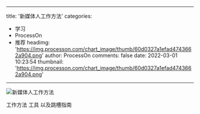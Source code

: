 
---
title: '新媒体人工作方法'
categories: 
 - 学习
 - ProcessOn
 - 推荐
headimg: 'https://img.processon.com/chart_image/thumb/60d0327a1efad4743662a904.png'
author: ProcessOn
comments: false
date: 2022-03-01 10:23:54
thumbnail: 'https://img.processon.com/chart_image/thumb/60d0327a1efad4743662a904.png'
---

<div>   
<img class="thumb" alt="新媒体人工作方法" src="https://img.processon.com/chart_image/thumb/60d0327a1efad4743662a904.png" referrerpolicy="no-referrer">
<p>工作方法 工具 以及跳槽指南</p>  
</div>
            